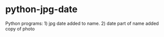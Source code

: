 # python-jpg-date
Python programs: 1) jpg date added to name. 2) date part of name added copy of photo
